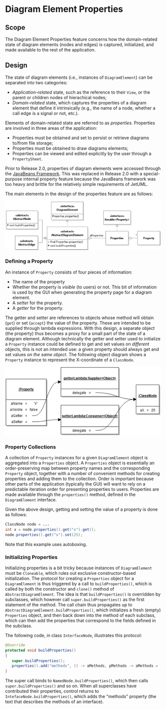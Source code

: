 # Diagram Element Properties

## Scope

The Diagram Element Properties feature concerns how the domain-related state of diagram elements (nodes and edges) is captured, initialized, and made available to the rest of the application.

## Design

The state of diagram elements (i.e., instances of `DiagramElement`) can be separated into two categories:
* *Application-related* state, such as the reference to their `View`, or the parent or children nodes of hierachical nodes;
* *Domain-related* state, which captures the properties of a diagram element that define it intrinsically (e.g., the name of a node, whether a call edge is a signal or not, etc.).

Elements of domain-related state are referred to as *properties*. Properties are involved in three areas of the application:
* Properties must be obtained and set to persist or retrieve diagrams to/from file storage;
* Properties must be obtained to draw diagrams elements;
* Properties can be viewed and edited explicitly by the user through a `PropertySheet`.

Prior to Release 2.0, properties of diagram elements were accessed through the [JavaBeans Framework](https://docs.oracle.com/javase/8/docs/api/java/beans/package-summary.html). This was replaced in Release 2.0 with a special-purpose internal property feature because the JavaBeans framework was too heavy and brittle for the relatively simple requirements of JetUML.

The main elements in the design of the properties feature are as follows:

![JetUML Class Diagram](properties1.png)

### Defining a Property

An instance of `Property` consists of four pieces of information:
* The name of the property
* Whether the property is *visible* (to users) or not. This bit of information is used by the GUI when generating the property page
for a diagram element.
* A *setter* for the property.
* A *getter* for the property.

The getter and setter are references to objects whose method will obtain (`get`) or set (`accept`) the value of the property. These are intended to be supplied through lambda expressions. With this design, a separate object (the property) thus becomes a proxy for a small part of the state of a diagram element. Although technically the getter and setter used to initialize a `Property` instance could be defined to get and set values on *different* objects, this is not an intended use: a given property should always get and set values *on the same object*. The following object diagram shows a `Property` instance to represent the X-coordinate of a `ClassNode`.

![JetUML Class Diagram](properties1o.png)

### Property Collections

A collection of `Property` instances for a given `DiagramElement` object is aggregated into a `Properties` object. A `Properties` object is essentially an order-preserving map between property names and the corresponding `Property` object, together with a number of convenient methods for creating properties and adding them to the collection. Order is important because other parts of the application (typically the GUI) will want to rely on a predictable iteration order for presenting properties to users. Properties are made available through the `properties()` method, defined in the `DiagramElement` interface.

Given the above design, getting and setting the value of a property is done as follows:

```java
ClassNode node = ...
int x = node.properties().get("x").get();
node.properties().get("x").set(25);
```

Note that this example uses autoboxing.

### Initializing Properties

Initializing properties is a bit tricky because instances of `DiagramElement` must be `Cloneable`, which rules out exclusive constructor-based initialization. The protocol for creating a `Properties` object for a `DiagramElement` is thus triggered by a call to `buildProperties()`, which is called by both the constructor and `clone()` method of `AbstractDiagramElement`. The idea is that `buildProperties()` is overridden by subclasses, which however call `super.buildProperties()` as the first statement of the method. The call chain thus propagates up to `AbstractDiagramElement.buildProperties()`, which initializes a fresh (empty) `Properties` object, and then back down into the method of each subclass, which can then add the properties that correspond to the fields defined in the subclass.

The following code, in class `InterfaceNode`, illustrates this protocol:

```java
@Override
protected void buildProperties()
{
   super.buildProperties();
   properties().add("methods", () -> aMethods, pMethods -> aMethods = (String)pMethods);
}
```

The super call binds to `NamedNode.buildProperties()`, which then calls `super.buildProperties()` and so on. When all superclasses have contributed their properties, control returns to `IntefaceNode.buildProperties()`, which adds the "methods"
property (the text that describes the methods of an interface).
